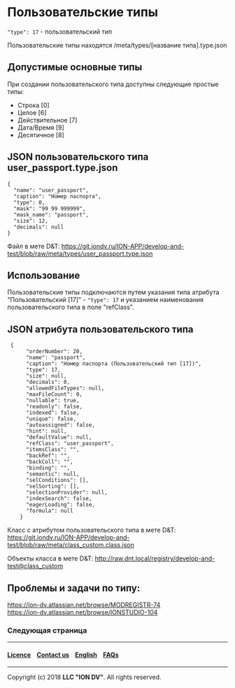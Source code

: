 # Пользовательские типы

`"type": 17` - пользовательский тип

Пользовательские типы находятся /meta/types/[название типа].type.json

## Допустимые основные типы

При создании пользовательского типа доступны следующие простые типы:

* Строка [0]
* Целое [6]
* Действительное [7]
* Дата/Время [9]
* Десятичное [8]

## JSON пользовательского типа user_passport.type.json
```
{
  "name": "user_passport",
  "caption": "Номер паспорта",
  "type": 0,
  "mask": "99 99 999999",
  "mask_name": "passport",
  "size": 12,
  "decimals": null
}
```

Файл в мете D&T: https://git.iondv.ru/ION-APP/develop-and-test/blob/raw/meta/types/user_passport.type.json

## Использование

Пользовательские типы подключаются путем указания типа атрибута "Пользовательский [17]" - `"type": 17` и указанием наименования пользовательского типа в поле "refClass".

## JSON атрибута пользовательского типа

```
 {
      "orderNumber": 20,
      "name": "passport",
      "caption": "Номер паспорта (Пользовательский тип [17])",
      "type": 17,
      "size": null,
      "decimals": 0,
      "allowedFileTypes": null,
      "maxFileCount": 0,
      "nullable": true,
      "readonly": false,
      "indexed": false,
      "unique": false,
      "autoassigned": false,
      "hint": null,
      "defaultValue": null,
      "refClass": "user_passport",
      "itemsClass": "",
      "backRef": "",
      "backColl": "",
      "binding": "",
      "semantic": null,
      "selConditions": [],
      "selSorting": [],
      "selectionProvider": null,
      "indexSearch": false,
      "eagerLoading": false,
      "formula": null
    }
```

Класс с атрибутом пользовательского типа в мете D&T: https://git.iondv.ru/ION-APP/develop-and-test/blob/raw/meta/class_custom.class.json

Объекты класса в мете D&T: http://raw.dnt.local/registry/develop-and-test@class_custom

## Проблемы и задачи по типу:

https://ion-dv.atlassian.net/browse/MODREGISTR-74  
https://ion-dv.atlassian.net/browse/IONSTUDIO-104

### Следующая страница []()
--------------------------------------------------------------------------  


 #### [Licence](/LICENCE.md) &ensp;  [Contact us](https://iondv.com) &ensp;  [English](/README.md)   &ensp; [FAQs](/faqs.md)          



--------------------------------------------------------------------------  

Copyright (c) 2018 **LLC "ION DV"**.
All rights reserved. 